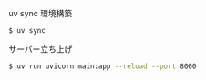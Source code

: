 uv sync
環境構築

```bash
$ uv sync
```

サーバー立ち上げ

```bash
$ uv run uvicorn main:app --reload --port 8000
```

